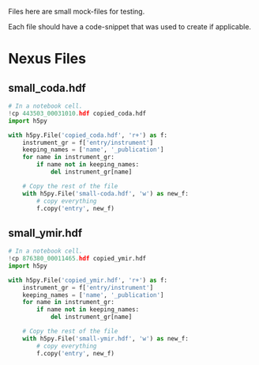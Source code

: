 Files here are small mock-files for testing.

Each file should have a code-snippet that was used to create if applicable.

# Nexus Files
## small_coda.hdf

```python
# In a notebook cell.
!cp 443503_00031010.hdf copied_coda.hdf
import h5py

with h5py.File('copied_coda.hdf', 'r+') as f:
    instrument_gr = f['entry/instrument']
    keeping_names = ['name', '_publication']
    for name in instrument_gr:
        if name not in keeping_names:
            del instrument_gr[name]

    # Copy the rest of the file
    with h5py.File('small-coda.hdf', 'w') as new_f:
        # copy everything
        f.copy('entry', new_f)

```

## small_ymir.hdf

```python
# In a notebook cell.
!cp 876380_00011465.hdf copied_ymir.hdf
import h5py

with h5py.File('copied_ymir.hdf', 'r+') as f:
    instrument_gr = f['entry/instrument']
    keeping_names = ['name', '_publication']
    for name in instrument_gr:
        if name not in keeping_names:
            del instrument_gr[name]

    # Copy the rest of the file
    with h5py.File('small-ymir.hdf', 'w') as new_f:
        # copy everything
        f.copy('entry', new_f)

```

